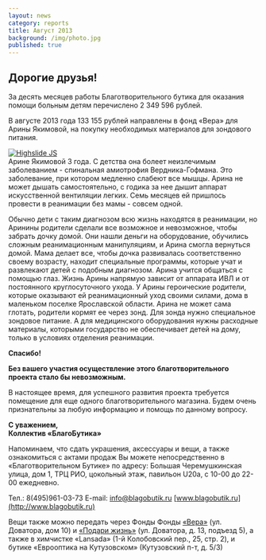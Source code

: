 ```yaml
---
layout: news
category: reports
title: Август 2013
background: /img/photo.jpg
published: true
---
```


<h2>Дорогие друзья!</h2>

За десять месяцев работы Благотворительного бутика для оказания помощи больным детям перечислено 2 349 596 рублей.
  
В августе 2013 года 133 155 рублей направлены в фонд «Вера» для Арины Якимовой, на покупку необходимых материалов для зондового питания.
  
<div class="slides">
<a href="http://blagobutik.ru/img/yakimova.jpg" class="highslide" onclick="return hs.expand(this)"><img src="http://blagobutik.ru/img/yakimova_thumb.jpg" alt="Highslide JS" title="Click to enlarge"></a>
</div> 
Арине Якимовой 3 года. C детства она болеет неизлечимым заболеванием - спинальная амиотрофия Вердника-Гофмана. Это заболевание, при котором медленно слабеют все мышцы. Арина не может дышать самостоятельно, с годика за нее дышит аппарат искусственной вентиляции легких. Семь месяцев ей пришлось провести в реанимации без мамы - совсем одной.
    
Обычно дети с таким диагнозом всю жизнь находятся в реанимации, но Аринины родители сделали все возможное и невозможное, чтобы забрать дочку домой. Они нашли деньги на оборудование, обучились сложным реанимационным манипуляциям, и Арина смогла вернуться домой. Мама делает все, чтобы дочка развивалась соответственно своему возрасту, находит специальные программы, которые учат и развлекают детей с подобным диагнозом. Арина учится общаться с помощью глаз. Жизнь Арины напрямую зависит от аппарата ИВЛ и от постоянного круглосуточного ухода. У Арины героические родители, которые оказывают ей реанимационный уход своими силами, дома в маленьком поселке Ярославской области. Арина не может сама глотать, родители кормят ее через зонд. Для зонда нужно специальное зондовое питание. А для медицинского оборудования нужны расходные материалы, которыми государство не обеспечивает детей на дому, только в условиях отделения реанимации.  

**Спасибо!**  
  
**Без вашего участия осуществление этого благотворительного проекта стало бы невозможным.**  
  
В настоящее время, для успешного развития проекта требуется помещение для еще одного благотворительного магазина. Будем очень признательны за любую информацию и помощь по данному вопросу.  
  
**С уважением,**  
**Коллектив «БлагоБутика»**

Напоминаем, что сдать украшения, аксессуары и вещи, а также ознакомиться с актами продаж Вы можете непосредственно в «Благотворительном Бутике» по адресу: Большая Черемушкинская улица, дом 1, ТРЦ РИО, цокольный этаж, павильон U20а, 
с 10-00 до 22-00 ежедневно.  

Тел.: 8(495)961-03-73  E-mail: [info@blagobutik.ru](mailto:info@blagobutik.ru) [www.blagobutik.ru](http://www.blagobutik.ru)  

Вещи также можно передать через Фонды Фонды [«Вера»](http://www.hospicefund.ru) (ул. Доватора, дом 10) и [«Подари жизнь»](http://podari-zhizn.ru) (ул. Доватора, д. 13, подъезд 5), а также в химчистке «Lansada» (1-й Колобовский пер., 25, стр. 2), и бутике «Еврооптика на Кутузовском» (Кутузовский п-т, д. 5/3)
